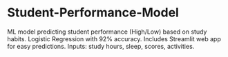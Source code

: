 # Student-Performance-Model
ML model predicting student performance (High/Low) based on study habits. Logistic Regression with 92% accuracy. Includes Streamlit web app for easy predictions. Inputs: study hours, sleep, scores, activities.
